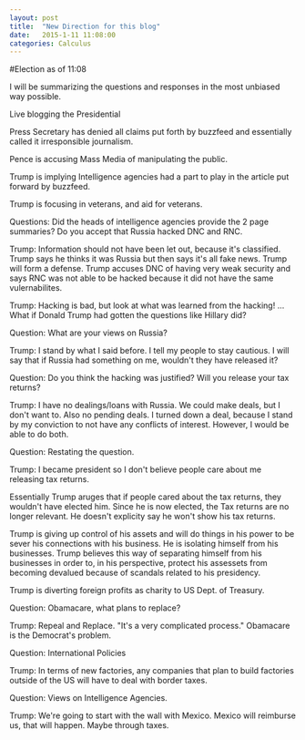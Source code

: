 ```yaml
---
layout: post
title:  "New Direction for this blog"
date:   2015-1-11 11:08:00
categories: Calculus
---
```

#Election as of 11:08

I will be summarizing the questions and responses in the most unbiased way possible.

Live blogging the Presidential 

Press Secretary has denied all claims put forth by buzzfeed and essentially called it irresponsible journalism.

Pence is accusing Mass Media of manipulating the public.

Trump is implying Intelligence agencies had a part to play in the article put forward by buzzfeed.

Trump is focusing in veterans, and aid for veterans.

Questions: Did the heads of intelligence agencies provide the 2 page summaries? Do you accept that Russia hacked DNC and RNC.

Trump: Information should not have been let out, because it's classified. Trump says he thinks it was Russia but then says it's all fake news. Trump will form a defense. Trump accuses DNC of having very weak security and says RNC was not able to be hacked because it did not have the same vulernabilites.

Trump: Hacking is bad, but look at what was learned from the hacking! ... What if Donald Trump had gotten the questions like Hillary did?

Question: What are your views on Russia?

Trump: I stand by what I said before. I tell my people to stay cautious. I will say that if Russia had something on me, wouldn't they have released it?

Question: Do you think the hacking was justified? Will you release your tax returns?

Trump: I have no dealings/loans with Russia. We could make deals, but I don't want to. Also no pending deals. I turned down a deal, because I stand by my conviction to not have any conflicts of interest. However, I would be able to do both. 

Question: Restating the question.

Trump: I became president so I don't believe people care about me releasing tax returns. 

Essentially Trump aruges that if people cared about the tax returns, they wouldn't have elected him. Since he is now elected, the Tax returns are no longer relevant. He doesn't explicity say he won't show his tax returns.


Trump is giving up control of his assets and will do things in his power to be sever his connections with his business. He is isolating himself from his businesses. Trump believes this way of separating himself from his businesses in order to, in his perspective, protect his assessets from becoming devalued because of scandals related to his presidency.

Trump is diverting foreign profits as charity to US Dept. of Treasury.

Question: Obamacare, what plans to replace?

Trump: Repeal and Replace. "It's a very complicated process." Obamacare is the Democrat's problem. 

Question: International Policies

Trump: In terms of new factories, any companies that plan to build factories outside of the US will have to deal with border taxes.

Question: Views on Intelligence Agencies.

Trump: We're going to start with the wall with Mexico. Mexico will reimburse us, that will happen. Maybe through taxes.
